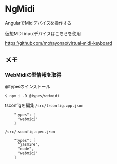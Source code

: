 # NgMidi

AngularでMidiデバイスを操作する

仮想MIDI inputデバイスはこちらを使用

https://github.com/mohayonao/virtual-midi-keyboard

## メモ

### WebMidiの型情報を取得

@typesのインストール
```
$ npm i -D @types/webmidi
```

tsconfigを編集
`/src/tsconfig.app.json`
```
    "types": [
      "webmidi"
    ]
```

`/src/tsconfig.spec.json`
```
    "types": [
      "jasmine",
      "node",
      "webmidi"
    ]
```